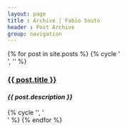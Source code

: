 ```yaml
---
layout: page
title : Archive | Fabio Souto
header : Post Archive
group: navigation
---
```


<div class="post-list">
  {% for post in site.posts %}
  {% cycle '<div class="row post">', '' %}
    <div class="span6">
      <h3><a href="{{ BASE_PATH }}{{ post.url }}">{{ post.title }}</a></h3>
      <h4><em>{{ post.description }}</em></h4>
    </div>
  {% cycle '', '</div>' %}
  {% endfor %}
</div>
